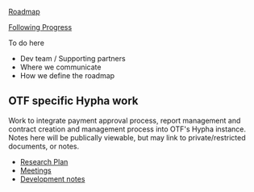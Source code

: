 [Roadmap](https://github.com/OpenTechFund/opentech.fund/wiki/Roadmap)

[Following Progress](https://github.com/OpenTechFund/opentech.fund/wiki/Following-progress)

To do here
- Dev team / Supporting partners
- Where we communicate
- How we define the roadmap


## OTF specific Hypha work

Work to integrate payment approval process, report management and contract creation and management process into OTF's Hypha instance. Notes here will be publically viewable, but may link to private/restricted documents, or notes.

- [Research Plan](https://github.com/HyphaApp/hypha/wiki/OTF-Finance-workflow-Research-Plan)
- [Meetings](https://github.com/HyphaApp/hypha/wiki/OTF-Finance-workflow-project-meetings)
- [Development notes](https://github.com/HyphaApp/hypha/wiki/OTF-Finance-workflow-development-notes)